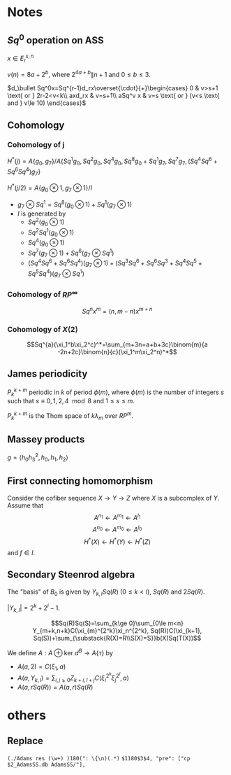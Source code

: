 # Notes
## $Sq^0$ operation on ASS
$x\in E_r^{s,n}$

$v(n)=8a+2^b$, where $2^{4a+b}\|n+1$ and $0\le b\le 3$.

$d_\bullet Sq^0x=Sq^{r-1}d_rx\overset{\cdot}{+}\begin{cases}
0 & v>s+1 \text{ or } 2r-2<v<k\\
axd_rx & v=s+1\\
aSq^v x & v=s \text{ or } (v<s \text{ and } v\le 10)
\end{cases}$

## Cohomology
### Cohomology of j
$H^*(j)=A\{g_0,g_7\}/A\{Sq^1g_0,Sq^2g_0,Sq^4g_0,Sq^8g_0+Sq^1g_7,Sq^7g_7,(Sq^4Sq^6+Sq^6Sq^4)g_7\}$

$H^*(j/2)=A\{g_0\otimes 1, g_7\otimes 1\}/I$

* $g_7\otimes Sq^1=Sq^8(g_0\otimes 1)+Sq^1(g_7\otimes 1)$
* $I$ is generated by
    * $Sq^2(g_0\otimes 1)$
    * $Sq^2Sq^1(g_0\otimes 1)$
    * $Sq^4(g_0\otimes 1)$
    * $Sq^7(g_7\otimes 1)+Sq^6(g_7\otimes Sq^1)$
    * $(Sq^4Sq^6+Sq^6Sq^4)(g_7\otimes 1) + (Sq^3Sq^6+Sq^6Sq^3+Sq^4Sq^5+Sq^5Sq^4)(g_7\otimes Sq^1)$

### Cohomology of $RP^\infty$
$$Sq^n x^m=(n,m-n)x^{m+n}$$

### Cohomology of $X\langle 2\rangle$
$$Sq^{a}(\xi_1^b\xi_2^c)^*=\sum_{m+3n=a+b+3c}\binom{m}{a -2n+2c}\binom{n}{c}(\xi_1^m\xi_2^n)^*$$

## James periodicity
$P_k^{k+m}$ periodic in $k$ of period $\phi(m)$, where $\phi(m)$ is the number of integers $s$ such that $s\equiv 0,1,2,4\mod 8$ and $1\le s\le m$.

$P_k^{k+m}$ is the Thom space of $k\lambda_m$ over $RP^m$.

## Massey products
$g=\langle h_0h_3^2,h_0,h_1,h_2\rangle$


## First connecting homomorphism
Consider the cofiber sequence $X\to Y\to Z$ where $X$ is a subcomplex of $Y$.
Assume that
$$A^{n_1}\longleftarrow A^{m_1}\longleftarrow A^{l_1}$$
$$A^{n_0}\longleftarrow A^{m_0}\longleftarrow A^{l_0}$$
$$H^*(X)\longleftarrow H^*(Y)\longleftarrow H^*(Z)$$
and $f\in I$.

## Secondary Steenrod algebra
The "basis" of $B_0$ is given by $Y_{k,l}Sq(R)$ ($0\le k < l$), $Sq(R)$ and $2Sq(R)$.

$|Y_{k,l}|=2^k+2^l-1$.

$$Sq(R)Sq(S)=\sum_{k\ge 0}\sum_{0\le m<n} Y_{m+k,n+k}C(\xi_{m}^{2^k}\xi_n^{2^k}, Sq(R))C(\xi_{k+1}, Sq(S))+\sum_{\substack{R(X)=R\\S(X)=S}}b(X)Sq(T(X))$$

We define $A: A\oplus \mathrm{ker}~ d^B\to A\{\tau\}$ by
* $A(a, 2)=C(\xi_1, a)$
* $A(a, Y_{k,l})=\sum_{i,j\ge 0} Z_{k+i,l+j}C(\xi_i^{2^k}\xi_j^{2^l}, a)$
* $A(a, rSq(R))=A(a, r)Sq(R)$

# others
## Replace
`(./Adams res (\w+) )180(": \{\n)(.*)`
`$1180$3$4, "pre": ["cp $2_AdamsSS.db AdamsSS/"],`

